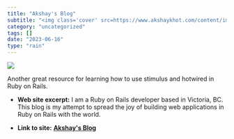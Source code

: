 ```yaml
---
title: "Akshay's Blog"
subtitle: "<img class='cover' src=https://www.akshaykhot.com/content/images/2022/10/rails_new.png>"
category: "uncategorized"
tags: []
date: "2023-06-16"
type: "rain"
---
```

<img class="cover" src=https://www.akshaykhot.com/content/images/2022/10/rails_new.png>

Another great resource for learning how to use stimulus and hotwired in Ruby on Rails.

* **Web site excerpt:** I am a Ruby on Rails developer based in Victoria, BC. This blog is my attempt to spread the joy of building web applications in Ruby on Rails with the world.

* **Link to site:** **[Akshay's Blog](https://www.akshaykhot.com/)**